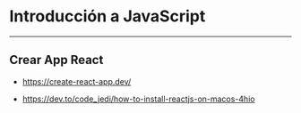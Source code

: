 # Introducción a JavaScript
----------------

## Crear App React
* https://create-react-app.dev/

* https://dev.to/code_jedi/how-to-install-reactjs-on-macos-4hio